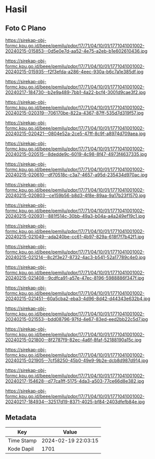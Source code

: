 # Hasil

## Foto C Plano

https://sirekap-obj-formc.kpu.go.id/beee/pemilu/pdpr/17/71/04/10/01/1771041001002-20240215-015853--0d5e0e7d-aa52-4e75-a2eb-b1e602610436.jpg

https://sirekap-obj-formc.kpu.go.id/beee/pemilu/pdpr/17/71/04/10/01/1771041001002-20240215-015935--f2f3efda-a286-4eec-930a-b6c7a1e385df.jpg

https://sirekap-obj-formc.kpu.go.id/beee/pemilu/pdpr/17/71/04/10/01/1771041001002-20240217-184730--b2e9a489-7bb1-4a22-bcf4-3001d9cae3f2.jpg

https://sirekap-obj-formc.kpu.go.id/beee/pemilu/pdpr/17/71/04/10/01/1771041001002-20240215-020319--706170be-822a-4367-87ff-535d7d319f57.jpg

https://sirekap-obj-formc.kpu.go.id/beee/pemilu/pdpr/17/71/04/10/01/1771041001002-20240215-020421--0804e52a-2ce5-47ff-8c9f-a8974d709aea.jpg

https://sirekap-obj-formc.kpu.go.id/beee/pemilu/pdpr/17/71/04/10/01/1771041001002-20240215-020515--8dedde9c-6019-4c98-8f47-4973f4637335.jpg

https://sirekap-obj-formc.kpu.go.id/beee/pemilu/pdpr/17/71/04/10/01/1771041001002-20240215-020610--df70518c-c3a7-4657-a95d-235434d970ac.jpg

https://sirekap-obj-formc.kpu.go.id/beee/pemilu/pdpr/17/71/04/10/01/1771041001002-20240215-020803--ce159b56-b8d3-4f8e-89aa-9a17b23f1570.jpg

https://sirekap-obj-formc.kpu.go.id/beee/pemilu/pdpr/17/71/04/10/01/1771041001002-20240215-020931--881f514c-30bb-49a3-b04a-a4a249ef19c1.jpg

https://sirekap-obj-formc.kpu.go.id/beee/pemilu/pdpr/17/71/04/10/01/1771041001002-20240215-021049--ada240be-cc61-4b97-829a-618f7f7b42f1.jpg

https://sirekap-obj-formc.kpu.go.id/beee/pemilu/pdpr/17/71/04/10/01/1771041001002-20240215-021214--8c2f3e27-8732-4ac3-b541-52a17789c4e0.jpg

https://sirekap-obj-formc.kpu.go.id/beee/pemilu/pdpr/17/71/04/10/01/1771041001002-20240215-021408--9cdfca91-a57e-47ec-8196-5988886f347f.jpg

https://sirekap-obj-formc.kpu.go.id/beee/pemilu/pdpr/17/71/04/10/01/1771041001002-20240215-021451--60a5cba2-eba3-4d96-8d42-d44343e632b4.jpg

https://sirekap-obj-formc.kpu.go.id/beee/pemilu/pdpr/17/71/04/10/01/1771041001002-20240215-021553--bdd08796-97fd-4e67-83ed-eed2bb22c5d7.jpg

https://sirekap-obj-formc.kpu.go.id/beee/pemilu/pdpr/17/71/04/10/01/1771041001002-20240215-021800--8f2787f9-82ec-4a6f-8faf-52188190a15c.jpg

https://sirekap-obj-formc.kpu.go.id/beee/pemilu/pdpr/17/71/04/10/01/1771041001002-20240215-021905--7cf58250-45b0-49e9-9b2e-dcb8d987d914.jpg

https://sirekap-obj-formc.kpu.go.id/beee/pemilu/pdpr/17/71/04/10/01/1771041001002-20240217-154628--d77ca1ff-5175-4da3-a503-77ce66d8e382.jpg

https://sirekap-obj-formc.kpu.go.id/beee/pemilu/pdpr/17/71/04/10/01/1771041001002-20240217-184934--32517d19-8371-4025-bf84-2403dfefb84e.jpg


## Metadata

| Key        | Value               |
| ---------- | ------------------- |
| Time Stamp | 2024-02-19 22:03:15 |
| Kode Dapil | 1701                |



